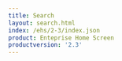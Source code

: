 ```yaml
---
title: Search
layout: search.html
index: /ehs/2-3/index.json
product: Enteprise Home Screen
productversion: '2.3'
---
```









